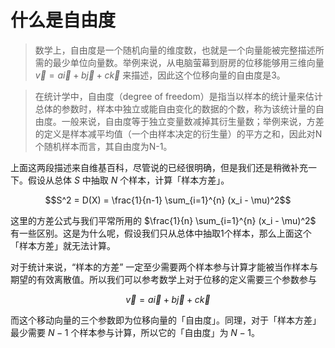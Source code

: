 # 什么是自由度
> 数学上，自由度是一个随机向量的维度数，也就是一个向量能被完整描述所需的最少单位向量数。举例来说，从电脑萤幕到厨房的位移能够用三维向量$\vec{v} = a\vec{i} + b \vec{j} + c\vec{k}$ 来描述，因此这个位移向量的自由度是3。

> 在统计学中，自由度（degree of freedom）是指当以样本的统计量来估计总体的参数时，样本中独立或能自由变化的数据的个数，称为该统计量的自由度。一般来说，自由度等于独立变量数减掉其衍生量数；举例来说，方差的定义是样本减平均值（一个由样本决定的衍生量）的平方之和，因此对N个随机样本而言，其自由度为N-1。
 
 上面这两段描述来自维基百科，尽管说的已经很明确，但是我们还是稍微补充一下。假设从总体 $S$ 中抽取 $N$ 个样本，计算「样本方差」。

$$S^2 = D(X) = \frac{1}{n-1} \sum_{i=1}^{n} (x_i - \mu)^2$$

这里的方差公式与我们平常所用的 $\frac{1}{n} \sum_{i=1}^{n} (x_i - \mu)^2$ 有一些区别。这是为什么呢，假设我们只从总体中抽取1个样本，那么上面这个「样本方差」就无法计算。

对于统计来说，“样本的方差” 一定至少需要两个样本参与计算才能被当作样本与期望的有效离散值。所以我们可以参考数学上对于位移的定义需要三个参数参与

$$
\vec{v} = a\vec{i} + b \vec{j} + c\vec{k}
$$

而这个移动向量的三个参数即为位移向量的「自由度」。同理，对于「样本方差」最少需要 $N-1$ 个样本参与计算，所以它的「自由度」为 $N-1$。